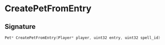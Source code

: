 # CreatePetFromEntry

## Signature

```cpp
Pet* CreatePetFromEntry(Player* player, uint32 entry, uint32 spell_id)
```
